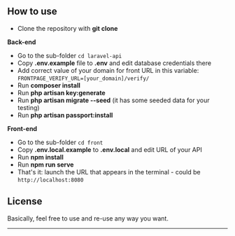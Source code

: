 ## How to use

- Clone the repository with __git clone__

__Back-end__

- Go to the sub-folder `cd laravel-api`
- Copy __.env.example__ file to __.env__ and edit database credentials there
- Add correct value of your domain for front URL in this variable: `FRONTPAGE_VERIFY_URL=[your_domain]/verify/`
- Run __composer install__
- Run __php artisan key:generate__
- Run __php artisan migrate --seed__ (it has some seeded data for your testing)
- Run __php artisan passport:install__


__Front-end__

- Go to the sub-folder `cd front`
- Copy __.env.local.example__ to __.env.local__ and edit URL of your API
- Run __npm install__ 
- Run __npm run serve__ 
- That's it: launch the URL that appears in the terminal - could be `http://localhost:8080`


## License

Basically, feel free to use and re-use any way you want.

---

